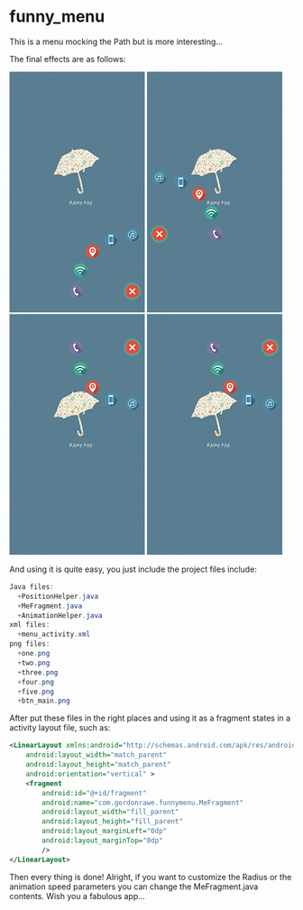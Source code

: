 funny_menu
==========

This is a menu mocking the Path but is more interesting...

The final effects are as follows:

![image](https://github.com/gordon-rawe/funny_menu/raw/master/1.png)
![image](https://github.com/gordon-rawe/funny_menu/raw/master/2.png)
![image](https://github.com/gordon-rawe/funny_menu/raw/master/3.png)
![image](https://github.com/gordon-rawe/funny_menu/raw/master/3.png)

And using it is quite easy, you just include the project files include:
```Java
Java files:
  +PositionHelper.java
  +MeFragment.java
  +AnimationHelper.java
xml files:
  +menu_activity.xml
png files:
  +one.png
  +two.png
  +three.png
  +four.png
  +five.png
  +btn_main.png
```
After put these files in the right places and using it as a fragment states in a activity layout file, such as:
```xml
<LinearLayout xmlns:android="http://schemas.android.com/apk/res/android"
    android:layout_width="match_parent"
    android:layout_height="match_parent"
    android:orientation="vertical" >
    <fragment
        android:id="@+id/fragment"
        android:name="com.gordonrawe.funnymenu.MeFragment"
        android:layout_width="fill_parent"
        android:layout_height="fill_parent"
        android:layout_marginLeft="0dp"
        android:layout_marginTop="0dp"
        />
</LinearLayout>
```
Then every thing is done! Alright, if you want to customize the Radius or the animation speed parameters you can change the MeFragment.java contents.
Wish you a fabulous app...

